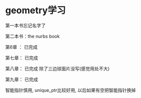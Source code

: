 # geometry学习

第一本书忘记名字了

第二本书：the nurbs book

第6章 ： 已完成

第七章： 已完成

第八章： 已完成 除了三边球面片没写(感觉用处不大)

第九章： 已完成

智能指针慎用, unique_ptr比较好用, 以后如果有空把智能指针换掉
